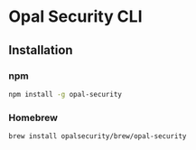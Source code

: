 # Opal Security CLI

## Installation

### npm
```bash
npm install -g opal-security
```

### Homebrew
```bash
brew install opalsecurity/brew/opal-security
```
